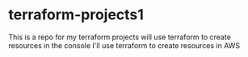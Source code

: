 # terraform-projects1
This is a repo for my terraform projects
will use terraform to create resources in the console 
I'll use terraform to create resources in AWS 